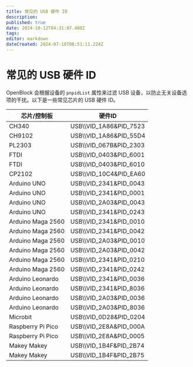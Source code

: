 ```yaml
---
title: 常见的 USB 硬件 ID
description: 
published: true
date: 2024-10-12T04:31:07.400Z
tags: 
editor: markdown
dateCreated: 2024-07-18T08:51:11.224Z
---
```


# 常见的 USB 硬件 ID

OpenBlock 会根据设备的 `pnpidList` 属性来过滤 USB 设备，以防止无关设备选项的干扰。以下是一些常见芯片的 USB 硬件 ID。

| 芯片/控制板       | 硬件ID                   |
| ----------------- | ----------------------- |
| CH340             |  USB\\\\VID_1A86&PID_7523 |
| CH9102            |  USB\\\\VID_1A86&PID_55D4 |
| PL2303            |  USB\\\\VID_067B&PID_2303 |
| FTDI              |  USB\\\\VID_0403&PID_6001 |
| FTDI              |  USB\\\\VID_0403&PID_6010 |
| CP2102            |  USB\\\\VID_10C4&PID_EA60 |
| Arduino UNO       |  USB\\\\VID_2341&PID_0043 |
| Arduino UNO       |  USB\\\\VID_2341&PID_0001 |
| Arduino UNO       |  USB\\\\VID_2A03&PID_0043 |
| Arduino UNO       |  USB\\\\VID_2341&PID_0243 |
| Arduino Maga 2560 |  USB\\\\VID_2341&PID_0010 |
| Arduino Maga 2560 |  USB\\\\VID_2341&PID_0042 |
| Arduino Maga 2560 |  USB\\\\VID_2A03&PID_0010 |
| Arduino Maga 2560 |  USB\\\\VID_2A03&PID_0042 |
| Arduino Maga 2560 |  USB\\\\VID_2341&PID_0210 |
| Arduino Maga 2560 |  USB\\\\VID_2341&PID_0242 |
| Arduino Leonardo  |  USB\\\\VID_2341&PID_0036 |
| Arduino Leonardo  |  USB\\\\VID_2341&PID_8036 |
| Arduino Leonardo  |  USB\\\\VID_2A03&PID_0036 |
| Arduino Leonardo  |  USB\\\\VID_2A03&PID_8036 |
| Microbit          |  USB\\\\VID_0D28&PID_0204 |
| Raspberry Pi Pico |  USB\\\\VID_2E8A&PID_000A |
| Raspberry Pi Pico |  USB\\\\VID_2E8A&PID_0005 |
| Makey Makey       |  USB\\\\VID_1B4F&PID_2B74 |
| Makey Makey       |  USB\\\\VID_1B4F&PID_2B75 |
